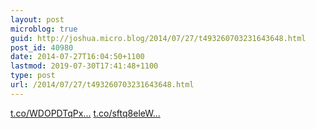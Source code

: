 ```yaml
---
layout: post
microblog: true
guid: http://joshua.micro.blog/2014/07/27/t493260703231643648.html
post_id: 40980
date: 2014-07-27T16:04:50+1100
lastmod: 2019-07-30T17:41:48+1100
type: post
url: /2014/07/27/t493260703231643648.html
---
```

[t.co/WDOPDTqPx...](http://t.co/WDOPDTqPxT) [t.co/sftq8eleW...](http://t.co/sftq8eleWf)
